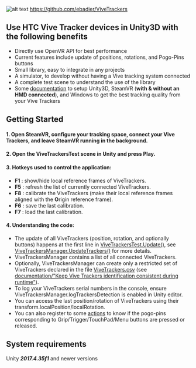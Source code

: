 ![alt text](Doc/ViveTrackers_Doc.png)
https://github.com/ebadier/ViveTrackers

## Use HTC Vive Tracker devices in Unity3D with the following benefits
- Directly use OpenVR API for best performance
- Current features include update of positions, rotations, and Pogo-Pins buttons
- Small library, easy to integrate in any projects
- A simulator, to develop without having a Vive tracking system connected
- A complete test scene to understand the use of the library
- Some [documentation](Doc/ViveTrackersDocumentation.pdf) to setup Unity3D, SteamVR (**with & without an HMD connected**), and Windows to get the best tracking quality from your Vive Trackers

## Getting Started
#### 1. Open SteamVR, configure your tracking space, connect your Vive Trackers, and leave SteamVR running in the background.
#### 2. Open the ViveTrackersTest scene in Unity and press Play.
#### 3. Hotkeys used to control the application:
- **F1** : show/hide local reference frames of ViveTrackers.
- **F5** : refresh the list of currently connected ViveTrackers.
- **F8** : calibrate the ViveTrackers (make their local reference frames aligned with the **O**rigin reference frame).
- **F6** : save the last calibration.
- **F7** : load the last calibration.
#### 4. Understanding the code: 
- The update of all ViveTrackers (position, rotation, and optionally buttons) happens at the first line in [ViveTrackersTest.Update()](Scripts/ViveTrackersTest.cs#L52-L77), see [ViveTrackersManager.UpdateTrackers()](Scripts/ViveTrackersManager.cs#L117-L144) for more details.
- ViveTrackersManager contains a list of all connected ViveTrackers.
- Optionally, ViveTrackersManager can create only a restricted set of ViveTrackers declared in the file [ViveTrackers.csv](Scripts/ViveTrackers.csv) (see [documentation/"Keep Vive Trackers identification consistent during runtime"](Doc/ViveTrackersDocumentation.pdf)).
- To log your ViveTrackers serial numbers in the console, ensure ViveTrackersManager.logTrackersDetection is enabled in Unity editor.
- You can access the last position/rotation of ViveTrackers using their transform.localPosition/localRotation.
- You can also register to some [actions](Scripts/ViveTracker.cs#L190-L197) to know if the pogo-pins corresponding to Grip/Trigger/TouchPad/Menu buttons are pressed or released.

## System requirements
Unity ***2017.4.35f1*** and newer versions
